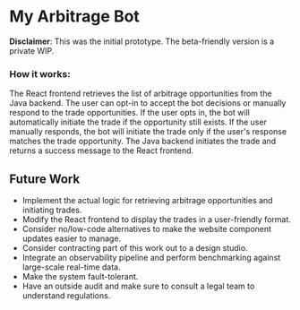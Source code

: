 # My Arbitrage Bot

**Disclaimer**: This was the initial prototype. The beta-friendly version is a private WIP.

### How it works:

The React frontend retrieves the list of arbitrage opportunities from the Java backend.
The user can opt-in to accept the bot decisions or manually respond to the trade opportunities.
If the user opts in, the bot will automatically initiate the trade if the opportunity still exists.
If the user manually responds, the bot will initiate the trade only if the user's response matches the trade opportunity.
The Java backend initiates the trade and returns a success message to the React frontend.

## Future Work
- Implement the actual logic for retrieving arbitrage opportunities and initiating trades. 
- Modify the React frontend to display the trades in a user-friendly format.
- Consider no/low-code alternatives to make the website component updates easier to manage.
- Consider contracting part of this work out to a design studio. 
- Integrate an observability pipeline and perform benchmarking against large-scale real-time data.
- Make the system fault-tolerant.
- Have an outside audit and make sure to consult a legal team to understand regulations.

